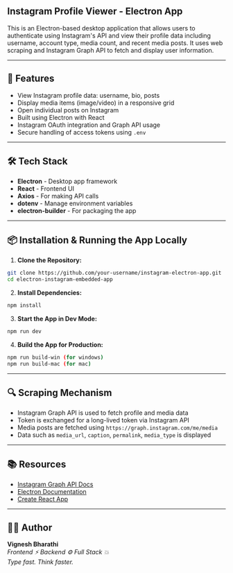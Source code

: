 ## Instagram Profile Viewer - Electron App

This is an Electron-based desktop application that allows users to authenticate using Instagram's API and view their profile data including username, account type, media count, and recent media posts. It uses web scraping and Instagram Graph API to fetch and display user information.

---

## 🚀 Features
- View Instagram profile data: username, bio, posts
- Display media items (image/video) in a responsive grid
- Open individual posts on Instagram
- Built using Electron with React
- Instagram OAuth integration and Graph API usage
- Secure handling of access tokens using `.env`

---

## 🛠️ Tech Stack
- **Electron** - Desktop app framework
- **React** - Frontend UI
- **Axios** - For making API calls
- **dotenv** - Manage environment variables
- **electron-builder** - For packaging the app

---

## 📦 Installation & Running the App Locally

1. **Clone the Repository:**
```bash
git clone https://github.com/your-username/instagram-electron-app.git
cd electron-instagram-embedded-app
```

2. **Install Dependencies:**
```bash
npm install
```

3. **Start the App in Dev Mode:**
```bash
npm run dev
```

4. **Build the App for Production:**
```bash
npm run build-win (for windows)
npm run build-mac (for mac)
```

---

## 🔍 Scraping Mechanism
- Instagram Graph API is used to fetch profile and media data
- Token is exchanged for a long-lived token via Instagram API
- Media posts are fetched using `https://graph.instagram.com/me/media`
- Data such as `media_url`, `caption`, `permalink`, `media_type` is displayed

---

## 📚 Resources
- [Instagram Graph API Docs](https://developers.facebook.com/docs/instagram-api/)
- [Electron Documentation](https://www.electronjs.org/docs/latest)
- [Create React App](https://create-react-app.dev/)

---

## 👨‍💻 Author
**Vignesh Bharathi**  
*Frontend ⚡ Backend ⚙ Full Stack 💥*  
*Type fast. Think faster.*
